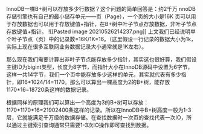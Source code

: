 InnoDB一棵B+树可以存放多少行数据？这个问题的简单回答是：约2千万
nnoDB存储引擎也有自己的最小储存单元——页（Page），一个页的大小是16K
页可以用于存放数据也可以用于存放键值+指针，在B+树中叶子节点存放数据，非叶子节点存放键值+指针。
![[Pasted image 20210526214237.png]]
上文我们已经说明单个叶子节点（页）中的记录数=16K/1K=16。（这里假设一行记录的数据大小为1k，实际上现在很多互联网业务数据记录大小通常就是1K左右）。

那么现在我们需要计算出非叶子节点能存放多少指针，其实这也很好算，我们假设主键ID为bigint类型，长度为8字节，而指针大小在InnoDB源码中设置为6字节，这样一共14字节，我们一个页中能存放多少这样的单元，其实就代表有多少指针，即16\*1024/14=1170。那么可以算出一棵高度为2的B+树，能存放1170\*16=18720条这样的数据记录。

根据同样的原理我们可以算出一个高度为3的B+树可以存放：1170\*1170\*16=21902400条这样的记录。所以在InnoDB中B+树高度一般为1-3层，它就能满足千万级的数据存储。在查找数据时一次页的查找代表一次IO，所以通过主键索引查询通常只需要1-3次IO操作即可查找到数据。
